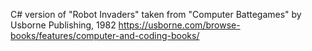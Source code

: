 C# version of "Robot Invaders" taken from "Computer Battegames" by Usborne Publishing, 1982 https://usborne.com/browse-books/features/computer-and-coding-books/

